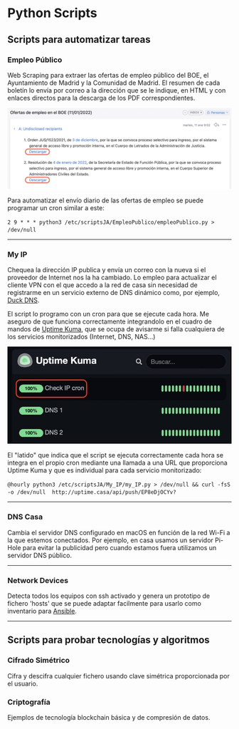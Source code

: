 # Python Scripts

## Scripts para automatizar tareas


### Empleo Público
Web Scraping para extraer las ofertas de empleo público del BOE, el Ayuntamiento de Madrid y la 
Comunidad de Madrid. El resumen de cada boletín lo envía por correo a la dirección que se le indique, en 
HTML y con enlaces directos para la descarga de los PDF correspondientes.

<p align="center">
<img src="https://github.com/Sustoja/PythonScripts/blob/main/images/CorreoBOE.jpg?raw=true" width="800">
</p>

Para automatizar el envío diario de las ofertas de empleo se puede programar un cron similar a este:

`2 9 * * * python3 /etc/scriptsJA/EmpleoPublico/empleoPublico.py > /dev/null`

---

### My IP
Chequea la dirección IP publica y envía un correo con la nueva si el proveedor de Internet nos la ha
cambiado. Lo empleo para actualizar el cliente VPN con el que accedo a la red de casa sin necesidad de registrarme 
en un servicio externo de DNS dinámico como, por ejemplo, [Duck DNS](http://www.duckdns.org).

El script lo programo con un cron para que se ejecute cada hora. Me aseguro de que funciona correctamente integrandolo
en el cuadro de mandos de [Uptime Kuma](https://github.com/louislam/uptime-kuma), que se ocupa de avisarme si falla
cualquiera de los servicios monitorizados (Internet, DNS, NAS...)

<p align="center">
<img src="https://github.com/Sustoja/PythonScripts/blob/main/images/CronCheckUptime.jpg?raw=true" width="800">
</p>

El "latido" que indica que el script se ejecuta correctamente cada hora se integra en el propio cron mediante una
llamada a una URL que proporciona Uptime Kuma y que es individual para cada servicio monitorizado:

`@hourly python3 /etc/scriptsJA/My_IP/my_IP.py > /dev/null && curl -fsS -o /dev/null  http://uptime.casa/api/push/EP8eDjOCYv?`

---

### DNS Casa
Cambia el servidor DNS configurado en macOS en función de la red Wi-Fi a la que estemos conectados. Por ejemplo,
en casa usamos un servidor Pi-Hole para evitar la publicidad pero cuando estamos fuera utilizamos un servidor
DNS público.

---

### Network Devices
Detecta todos los equipos con ssh activado y genera un prototipo de fichero 'hosts' que se puede 
adaptar facilmente para usarlo como inventario para [Ansible](https://github.com/Sustoja/Ansible).

---

## Scripts para probar tecnologías y algoritmos

### Cifrado Simétrico
Cifra y descifra cualquier fichero usando clave simétrica proporcionada por el usuario.

### Criptografía
Ejemplos de tecnología blockchain básica y de compresión de datos.
